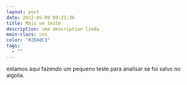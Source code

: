 ```yaml
---
layout: post
date: 2022-05-09 09:21:38
title: Mais um teste
description: uma description linda
main-class: css
color: "#2DA0C3"
tags:
  - ""
---
```

estamos aqui fazendo um pequeno teste para analisar se foi salvo no algolia.